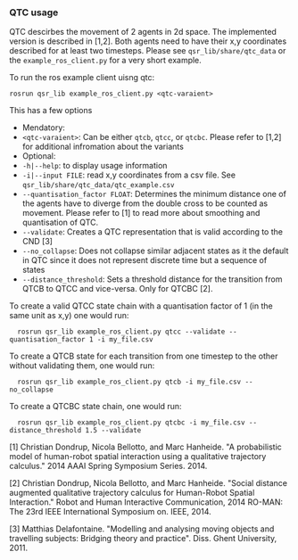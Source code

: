 ### QTC usage
QTC descirbes the movement of 2 agents in 2d space. The implemented version is described in [1,2].
Both agents need to have their x,y coordinates described for at least two timesteps. Please see `qsr_lib/share/qtc_data` or the `example_ros_client.py` for a very short example.

To run the ros example client uisng qtc:
```
rosrun qsr_lib example_ros_client.py <qtc-varaient>
```
This has a few options

* Mendatory: 
 * `<qtc-varaient>`: Can be either `qtcb`, `qtcc`, or `qtcbc`. Please refer to [1,2] for additional infromation about the variants
* Optional:
 * `-h|--help`: to display usage information
 * `-i|--input FILE`: read x,y coordinates from a csv file. See `qsr_lib/share/qtc_data/qtc_example.csv`
 * `--quantisation_factor FLOAT`: Determines the minimum distance one of the agents have to diverge from the double cross to be counted as movement. Please refer to [1] to read more about smoothing and quantisation of QTC.
 * `--validate`: Creates a QTC representation that is valid according to the CND [3]
 * `--no_collapse`: Does not collapse similar adjacent states as it the default in QTC since it does not represent discrete time but a sequence of states
 * `--distance_threshold`: Sets a threshold distance for the transition from QTCB to QTCC and vice-versa. Only for QTCBC [2].

To create a valid QTCC state chain with a quantisation factor of 1 (in the same unit as x,y) one would run:
```
  rosrun qsr_lib example_ros_client.py qtcc --validate --quantisation_factor 1 -i my_file.csv
```
To create a QTCB state for each transition from one timestep to the other without validating them, one would run:
```
  rosrun qsr_lib example_ros_client.py qtcb -i my_file.csv --no_collapse
```
To create a QTCBC state chain, one would run:
```
  rosrun qsr_lib example_ros_client.py qtcbc -i my_file.csv --distance_threshold 1.5 --validate
```

[1] Christian Dondrup, Nicola Bellotto, and Marc Hanheide. "A probabilistic model of human-robot spatial interaction using a qualitative trajectory calculus." 2014 AAAI Spring Symposium Series. 2014.

[2] Christian Dondrup, Nicola Bellotto, and Marc Hanheide. "Social distance augmented qualitative trajectory calculus for Human-Robot Spatial Interaction." Robot and Human Interactive Communication, 2014 RO-MAN: The 23rd IEEE International Symposium on. IEEE, 2014.

[3] Matthias Delafontaine. "Modelling and analysing moving objects and travelling subjects: Bridging theory and practice". Diss. Ghent University, 2011.

